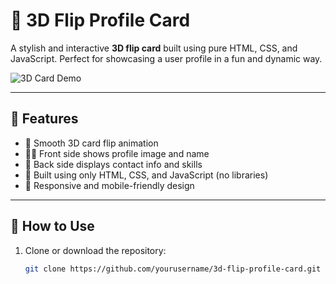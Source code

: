 # 🌟 3D Flip Profile Card

A stylish and interactive **3D flip card** built using pure HTML, CSS, and JavaScript. Perfect for showcasing a user profile in a fun and dynamic way.

![3D Card Demo](https://in.pinterest.com/pin/784259722629394968/) <!-- You can replace this with your own GIF/demo screenshot -->

---

## 🚀 Features

- 🔄 Smooth 3D card flip animation
- 🧑‍💼 Front side shows profile image and name
- 📝 Back side displays contact info and skills
- 🧠 Built using only HTML, CSS, and JavaScript (no libraries)
- 📱 Responsive and mobile-friendly design

---

## 🔧 How to Use

1. Clone or download the repository:
   ```bash
   git clone https://github.com/yourusername/3d-flip-profile-card.git

